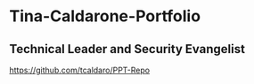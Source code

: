 # Tina-Caldarone-Portfolio
## Technical Leader and Security Evangelist

https://github.com/tcaldaro/PPT-Repo
